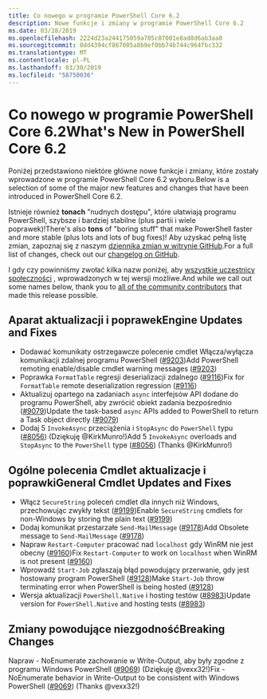 ```yaml
---
title: Co nowego w programie PowerShell Core 6.2
description: Nowe funkcje i zmiany w programie PowerShell Core 6.2
ms.date: 03/28/2019
ms.openlocfilehash: 2224d23a244175059a705c07001e8ad8d6ab3aa0
ms.sourcegitcommit: 8dd4394cf867005a8b9ef0bb74b744c964fbc332
ms.translationtype: MT
ms.contentlocale: pl-PL
ms.lasthandoff: 03/30/2019
ms.locfileid: "58750036"
---
```

# <a name="whats-new-in-powershell-core-62"></a><span data-ttu-id="58f50-103">Co nowego w programie PowerShell Core 6.2</span><span class="sxs-lookup"><span data-stu-id="58f50-103">What's New in PowerShell Core 6.2</span></span>

<span data-ttu-id="58f50-104">Poniżej przedstawiono niektóre główne nowe funkcje i zmiany, które zostały wprowadzone w programie PowerShell Core 6.2 wyboru.</span><span class="sxs-lookup"><span data-stu-id="58f50-104">Below is a selection of some of the major new features and changes that have been introduced in PowerShell Core 6.2.</span></span>

<span data-ttu-id="58f50-105">Istnieje również **tonach** "nudnych dostępu", które ułatwiają programu PowerShell, szybsze i bardziej stabilne (plus partii i wiele poprawek)!</span><span class="sxs-lookup"><span data-stu-id="58f50-105">There's also **tons** of "boring stuff" that make PowerShell faster and more stable (plus lots and lots of bug fixes)!</span></span>
<span data-ttu-id="58f50-106">Aby uzyskać pełną listę zmian, zapoznaj się z naszym [dziennika zmian w witrynie GitHub](https://github.com/PowerShell/PowerShell/blob/master/CHANGELOG.md).</span><span class="sxs-lookup"><span data-stu-id="58f50-106">For a full list of changes, check out our [changelog on GitHub](https://github.com/PowerShell/PowerShell/blob/master/CHANGELOG.md).</span></span>

<span data-ttu-id="58f50-107">I gdy czy powinniśmy zwołać kilka nazw poniżej, aby [wszystkie uczestnicy społeczności](https://github.com/PowerShell/PowerShell/graphs/contributors) , wprowadzonych w tej wersji możliwe.</span><span class="sxs-lookup"><span data-stu-id="58f50-107">And while we call out some names below, thank you to [all of the community contributors](https://github.com/PowerShell/PowerShell/graphs/contributors) that made this release possible.</span></span>

## <a name="engine-updates-and-fixes"></a><span data-ttu-id="58f50-108">Aparat aktualizacji i poprawek</span><span class="sxs-lookup"><span data-stu-id="58f50-108">Engine Updates and Fixes</span></span>

- <span data-ttu-id="58f50-109">Dodawać komunikaty ostrzegawcze polecenie cmdlet Włącza/wyłącza komunikacji zdalnej programu PowerShell ([#9203][])</span><span class="sxs-lookup"><span data-stu-id="58f50-109">Add PowerShell remoting enable/disable cmdlet warning messages ([#9203][])</span></span>
- <span data-ttu-id="58f50-110">Poprawka `FormatTable` regresji deserializacji zdalnego ([#9116][])</span><span class="sxs-lookup"><span data-stu-id="58f50-110">Fix for `FormatTable` remote deserialization regression ([#9116][])</span></span>
- <span data-ttu-id="58f50-111">Aktualizuj opartego na zadaniach `async` interfejsów API dodane do programu PowerShell, aby zwrócić obiekt zadania bezpośrednio ([#9079][])</span><span class="sxs-lookup"><span data-stu-id="58f50-111">Update the task-based `async` APIs added to PowerShell to return a Task object directly ([#9079][])</span></span>
- <span data-ttu-id="58f50-112">Dodaj 5 `InvokeAsync` przeciążenia i `StopAsync` do `PowerShell` typu ([#8056][]) (Dziękuję @KirkMunro!)</span><span class="sxs-lookup"><span data-stu-id="58f50-112">Add 5 `InvokeAsync` overloads and `StopAsync` to the `PowerShell` type ([#8056][]) (Thanks @KirkMunro!)</span></span>

## <a name="general-cmdlet-updates-and-fixes"></a><span data-ttu-id="58f50-113">Ogólne polecenia Cmdlet aktualizacje i poprawki</span><span class="sxs-lookup"><span data-stu-id="58f50-113">General Cmdlet Updates and Fixes</span></span>

- <span data-ttu-id="58f50-114">Włącz `SecureString` poleceń cmdlet dla innych niż Windows, przechowując zwykły tekst ([#9199][])</span><span class="sxs-lookup"><span data-stu-id="58f50-114">Enable `SecureString` cmdlets for non-Windows by storing the plain text ([#9199][])</span></span>
- <span data-ttu-id="58f50-115">Dodaj komunikat przestarzałe `Send-MailMessage` ([#9178][])</span><span class="sxs-lookup"><span data-stu-id="58f50-115">Add Obsolete message to `Send-MailMessage` ([#9178][])</span></span>
- <span data-ttu-id="58f50-116">Napraw `Restart-Computer` pracować nad `localhost` gdy WinRM nie jest obecny ([#9160][])</span><span class="sxs-lookup"><span data-stu-id="58f50-116">Fix `Restart-Computer` to work on `localhost` when WinRM is not present ([#9160][])</span></span>
- <span data-ttu-id="58f50-117">Wprowadź `Start-Job` zgłaszają błąd powodujący przerwanie, gdy jest hostowany program PowerShell ([#9128][])</span><span class="sxs-lookup"><span data-stu-id="58f50-117">Make `Start-Job` throw terminating error when PowerShell is being hosted ([#9128][])</span></span>
- <span data-ttu-id="58f50-118">Wersja aktualizacji `PowerShell.Native` i hosting testów ([#8983][])</span><span class="sxs-lookup"><span data-stu-id="58f50-118">Update version for `PowerShell.Native` and hosting tests ([#8983][])</span></span>

## <a name="breaking-changes"></a><span data-ttu-id="58f50-119">Zmiany powodujące niezgodność</span><span class="sxs-lookup"><span data-stu-id="58f50-119">Breaking Changes</span></span>

<span data-ttu-id="58f50-120">Napraw - NoEnumerate zachowanie w Write-Output, aby były zgodne z programu Windows PowerShell ([#9069][]) (Dziękuję @vexx32!)</span><span class="sxs-lookup"><span data-stu-id="58f50-120">Fix -NoEnumerate behavior in Write-Output to be consistent with Windows PowerShell ([#9069][]) (Thanks @vexx32!)</span></span>

<!-- Link references -->
[#8056]: https://github.com/PowerShell/PowerShell/pull/8056
[#8983]: https://github.com/PowerShell/PowerShell/pull/8983
[#9069]: https://github.com/PowerShell/PowerShell/pull/9069
[#9079]: https://github.com/PowerShell/PowerShell/pull/9079
[#9116]: https://github.com/PowerShell/PowerShell/pull/9116
[#9128]: https://github.com/PowerShell/PowerShell/pull/9128
[#9160]: https://github.com/PowerShell/PowerShell/pull/9160
[#9178]: https://github.com/PowerShell/PowerShell/pull/9178
[#9199]: https://github.com/PowerShell/PowerShell/pull/9199
[#9203]: https://github.com/PowerShell/PowerShell/pull/9203
